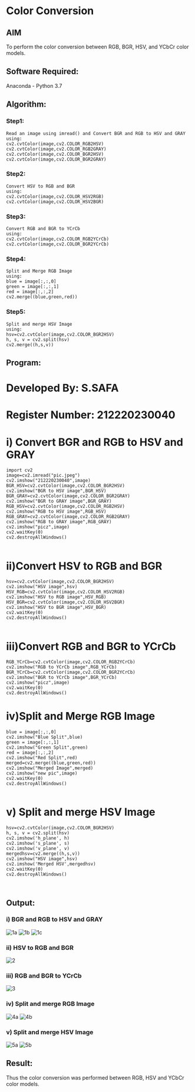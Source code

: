 # Color Conversion
## AIM
To perform the color conversion between RGB, BGR, HSV, and YCbCr color models.

## Software Required:
Anaconda - Python 3.7
## Algorithm:
### Step1:
```
Read an image using imread() and Convert BGR and RGB to HSV and GRAY
using:
cv2.cvtColor(image,cv2.COLOR_RGB2HSV)
cv2.cvtColor(image,cv2.COLOR_RGB2GRAY)
cv2.cvtColor(image,cv2.COLOR_BGR2HSV)
cv2.cvtColor(image,cv2.COLOR_BGR2GRAY)
```
### Step2:
```
Convert HSV to RGB and BGR
using:
cv2.cvtColor(image,cv2.COLOR_HSV2RGB)
cv2.cvtColor(image,cv2.COLOR_HSV2BGR)
```
### Step3:
```
Convert RGB and BGR to YCrCb
using:
cv2.cvtColor(image,cv2.COLOR_RGB2YCrCb)
cv2.cvtColor(image,cv2.COLOR_BGR2YCrCb)
```
### Step4:
```
Split and Merge RGB Image
using:
blue = image[:,:,0]
green = image[:,:,1]
red = image[:,:,2]
cv2.merge((blue,green,red))
```
### Step5:
```
Split and merge HSV Image
using:
hsv=cv2.cvtColor(image,cv2.COLOR_BGR2HSV)
h, s, v = cv2.split(hsv)
cv2.merge((h,s,v))
```
## Program:

# Developed By: S.SAFA
# Register Number: 212220230040
# i) Convert BGR and RGB to HSV and GRAY
```
import cv2
image=cv2.imread("pic.jpeg")
cv2.imshow("212220230040",image)
BGR_HSV=cv2.cvtColor(image,cv2.COLOR_BGR2HSV)
cv2.imshow("BGR to HSV image",BGR_HSV)
BGR_GRAY=cv2.cvtColor(image,cv2.COLOR_BGR2GRAY)
cv2.imshow("BGR to GRAY image",BGR_GRAY)
RGB_HSV=cv2.cvtColor(image,cv2.COLOR_RGB2HSV)
cv2.imshow("RGB to HSV image",RGB_HSV)
RGB_GRAY=cv2.cvtColor(image,cv2.COLOR_RGB2GRAY)
cv2.imshow("RGB to GRAY image",RGB_GRAY)
cv2.imshow("picz",image)
cv2.waitKey(0)
cv2.destroyAllWindows()


```
# ii)Convert HSV to RGB and BGR
```
hsv=cv2.cvtColor(image,cv2.COLOR_BGR2HSV)
cv2.imshow("HSV image",hsv)
HSV_RGB=cv2.cvtColor(image,cv2.COLOR_HSV2RGB)
cv2.imshow("HSV to RGB image",HSV_RGB)
HSV_BGR=cv2.cvtColor(image,cv2.COLOR_HSV2BGR)
cv2.imshow("HSV to BGR image",HSV_BGR)
cv2.waitKey(0)
cv2.destroyAllWindows()


```
# iii)Convert RGB and BGR to YCrCb
```
RGB_YCrCb=cv2.cvtColor(image,cv2.COLOR_RGB2YCrCb)
cv2.imshow("RGB to YCrCb image",RGB_YCrCb)
BGR_YCrCb=cv2.cvtColor(image,cv2.COLOR_BGR2YCrCb)
cv2.imshow("BGR to YCrCb image",BGR_YCrCb)
cv2.imshow("picz",image)
cv2.waitKey(0)
cv2.destroyAllWindows()

```
# iv)Split and Merge RGB Image
```
blue = image[:,:,0]
cv2.imshow("Blue Split",blue)
green = image[:,:,1]
cv2.imshow("Green Split",green)
red = image[:,:,2]
cv2.imshow("Red Split",red)
merged=cv2.merge((blue,green,red))
cv2.imshow("Merged Image",merged)
cv2.imshow("new pic",image)
cv2.waitKey(0)
cv2.destroyAllWindows()


```
# v) Split and merge HSV Image
```
hsv=cv2.cvtColor(image,cv2.COLOR_BGR2HSV)
h, s, v = cv2.split(hsv)
cv2.imshow('h_plane', h)
cv2.imshow('s_plane', s)
cv2.imshow('v_plane', v)
mergedhsv=cv2.merge((h,s,v))
cv2.imshow("HSV image",hsv)
cv2.imshow('Merged HSV',mergedhsv)
cv2.waitKey(0)
cv2.destroyAllWindows()



```
## Output:
### i) BGR and RGB to HSV and GRAY
![1a](https://user-images.githubusercontent.com/75234912/163564162-e932c31a-5868-4d82-b160-58742b1d7bf6.png)
![1b](https://user-images.githubusercontent.com/75234912/163564173-e9a0882a-dac8-45f4-8dc9-e036d84a786c.png)
![1c](https://user-images.githubusercontent.com/75234912/163564190-c73a6f2b-2330-44fd-81f6-5333ccd9443f.png)


### ii) HSV to RGB and BGR
![2](https://user-images.githubusercontent.com/75234912/163564203-dcc5b903-dd5d-4347-b526-f104549a4f7d.png)


### iii) RGB and BGR to YCrCb
![3](https://user-images.githubusercontent.com/75234912/163564212-ec9a6acc-086a-4b0a-bd5e-7c350262455c.png)


### iv) Split and merge RGB Image
![4a](https://user-images.githubusercontent.com/75234912/163564240-b74b46c4-eb93-4c90-9bc6-71241ec574be.png)
![4b](https://user-images.githubusercontent.com/75234912/163564247-25a4efc2-e00f-4408-a424-13b8dfed7f1f.png)


### v) Split and merge HSV Image
![5a](https://user-images.githubusercontent.com/75234912/163564255-14eed5d7-1a17-404a-beae-6047ecdbe9d3.png)
![5b](https://user-images.githubusercontent.com/75234912/163564269-9fcfa51f-d5e9-456e-a9c4-88dbadc6bcff.png)



## Result:
Thus the color conversion was performed between RGB, HSV and YCbCr color models.
